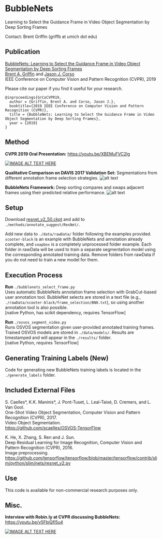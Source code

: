 # BubbleNets
Learning to Select the Guidance Frame in Video Object Segmentation by Deep Sorting Frames

Contact: Brent Griffin (griffb at umich dot edu)

## Publication
[BubbleNets: Learning to Select the Guidance Frame in Video Object Segmentation by Deep Sorting Frames](http://arxiv.org/abs/1903.11779 "arXiv Paper")<br />
[Brent A. Griffin](https://www.griffb.com) and [Jason J. Corso](http://web.eecs.umich.edu/~jjcorso/)<br />
IEEE Conference on Computer Vision and Pattern Recognition (CVPR), 2019

Please cite our paper if you find it useful for your research.
```
@inproceedings{GrCoCVPR19,
  author = {Griffin, Brent A. and Corso, Jason J.},
  booktitle={2019 IEEE Conference on Computer Vision and Pattern Recognition (CVPR)},
  title = {BubbleNets: Learning to Select the Guidance Frame in Video Object Segmentation by Deep Sorting Frames},
  year = {2019}
}
```

## Method

__CVPR 2019 Oral Presentation:__ https://youtu.be/XBEMuFVC2lg

[![IMAGE ALT TEXT HERE](https://img.youtube.com/vi/XBEMuFVC2lg/0.jpg)](https://youtu.be/XBEMuFVC2lg)

__Qualitative Comparison on DAVIS 2017 Validation Set:__ Segmentations from different annotation frame selection strategies.
![alt text](https://github.com/griffbr/BubbleNets/blob/master/figure/qual_compare.jpg "Qualitative Comparison of Frame Selection Strategies")
<br />

__BubbleNets Framework:__ Deep sorting compares and swaps adjacent frames using their predicted relative performance.
![alt text](https://github.com/griffbr/BubbleNets/blob/master/figure/bubblenets.jpg "BubbleNets Framework")
<br />

## Setup

Download [resnet_v2_50.ckpt](https://www.dropbox.com/s/gn5uvc6foz10lab/resnet_v2_50.ckpt?dl=0) and add to ``./methods/annotate_suggest/ResNet/``.

Add new data to ``./data/rawData/`` folder following the examples provided.
``scooter-black`` is an example with BubbleNets and annotation already complete, and ``soapbox`` is a completely unprocessed folder example.
Each folder in rawData will be used to train a separate segmentation model using the corresponding annotated training data.
Remove folders from rawData if you do not need to train a new model for them.

## Execution Process

__Run__ ``./bubblenets_select_frame.py`` <br />
Uses automatic BubbleNets annotation frame selection with GrabCut-based user annotation tool. BubbleNet selects are stored in a text file (e.g., ``./rawData/scooter-black/frame_selection/BN0.txt``), so using another annotation tool is also possible. <br />
[native Python, has scikit dependency, requires TensorFlow]

__Run__ ``./osvos_segment_video.py`` <br />
Runs OSVOS segmentation given user-provided annotated training frames. Trained OSVOS models are stored in ``./data/models/``. Results are timestamped and will appear in the ``./results/`` folder. <br />
[native Python, requires TensorFlow]

## Generating Training Labels (New)

Code for generating new BubbleNets training labels is located in the ``./generate_labels`` folder.

## Included External Files

S. Caelles*, K.K. Maninis*, J. Pont-Tuset, L. Leal-Taixé, D. Cremers, and L. Van Gool. <br />
One-Shot Video Object Segmentation, Computer Vision and Pattern Recognition (CVPR), 2017.<br />
Video Object Segmentation. <br />
https://github.com/scaelles/OSVOS-TensorFlow

K. He, X. Zhang, S. Ren and J. Sun. <br />
Deep Residual Learning for Image Recognition, Computer Vision and Pattern Recognition (CVPR), 2016. <br />
Image preprocessing. <br />
https://github.com/tensorflow/tensorflow/blob/master/tensorflow/contrib/slim/python/slim/nets/resnet_v2.py

## Use

This code is available for non-commercial research purposes only.

## Misc.

__Interview with Robin.ly at CVPR discussing BubbleNets:__ https://youtu.be/v5FbjQfl5u4

[![IMAGE ALT TEXT HERE](https://img.youtube.com/vi/v5FbjQfl5u4?t=11/0.jpg)](https://youtu.be/v5FbjQfl5u4)
